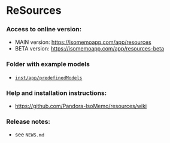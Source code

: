 # ReSources

### Access to online version:
- MAIN version: https://isomemoapp.com/app/resources
- BETA version: https://isomemoapp.com/app/resources-beta

### Folder with example models
- [`inst/app/predefinedModels`](https://github.com/Pandora-IsoMemo/resources/tree/main/inst/app/predefinedModels)

### Help and installation instructions:
- https://github.com/Pandora-IsoMemo/resources/wiki

### Release notes:
- see `NEWS.md`

